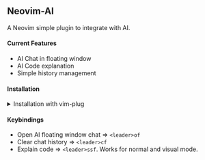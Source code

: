 ## Neovim-AI

A Neovim simple plugin to integrate with AI.

#### Current Features

- AI Chat in floating window
- AI Code explanation
- Simple history management

#### Installation

<details>
<summary>Installation with vim-plug</summary>

```vim
call plug#begin()

Plug 'kiminandayo19/nvim-ai'

call plug#end()

lua << EOF
require('nvim_ai').setup({
  config = {
    api_url = os.getenv("AI_MODEL_URL"),
    api_key = os.getenv("YOUR_AI_API_KEY"),
    model = "YOUR_AI_MODEL"
  },
  system_role = "You are a helpful AI Assistant",
  max_conversation_history_len = 10,
})
EOF
```

</details>

#### Keybindings

- Open AI floating window chat => `<leader>of`
- Clear chat history => `<leader>cf`
- Explain code => `<leader>ssf`. Works for normal and visual mode.

